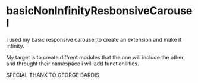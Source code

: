 basicNonInfinityResbonsiveCarousel
==================================
I used my  basic responsive carousel,to create an extension and make it infinity.  

My target is to create diffrent modules that the one will include the other and throught their  namespace  i will add functionllities.

SPECIAL THANX TO GEORGE BARDIS

